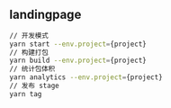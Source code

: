 ## landingpage

``` bash
// 开发模式
yarn start --env.project={project}
// 构建打包
yarn build --env.project={project}
// 统计包体积
yarn analytics --env.project={project}
// 发布 stage
yarn tag


```